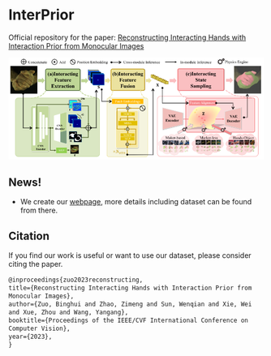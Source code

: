 # InterPrior
Official repository for the paper: [Reconstructing Interacting Hands with Interaction Prior from Monocular Images](https://arxiv.org/abs/2308.14082)

<div align=center>
<img src="assets/pipeline.png" width="720">
</div>

## News!
- We create our [webpage](https://www.yangangwang.com/papers/iccv2023_interprior/BinghuiZuo-ICCV2023_InterPrior.html), more details including dataset can be found from there.

## Citation
If you find our work is useful or want to use our dataset, please consider citing the paper.
```
@inproceedings{zuo2023reconstructing,
title={Reconstructing Interacting Hands with Interaction Prior from Monocular Images},
author={Zuo, Binghui and Zhao, Zimeng and Sun, Wenqian and Xie, Wei and Xue, Zhou and Wang, Yangang},
booktitle={Proceedings of the IEEE/CVF International Conference on Computer Vision},
year={2023},
}
```